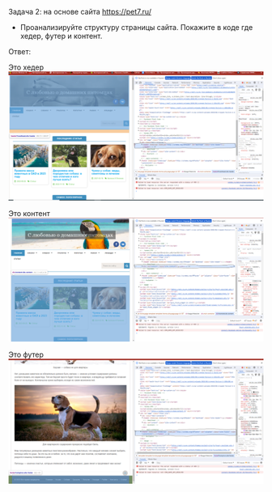 Задача 2: на основе сайта <https://pet7.ru/>

- Проанализируйте структуру страницы сайта. Покажите в коде где хедер, футер и контент.

Ответ:

Это хедер
![хедер](header.png)

Это контент
![контент](content.png)

Это футер
![футер](footer.png)
